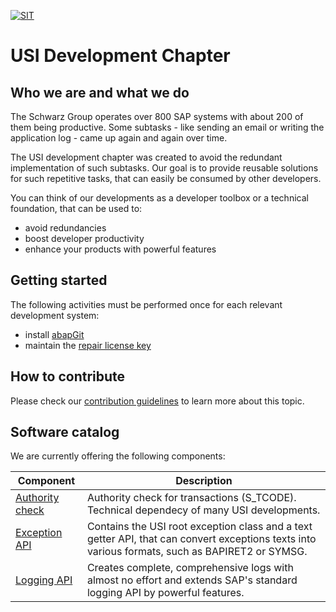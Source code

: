 <!-- Links used on this page (Declaration) -->
[ABAP_GIT]:       https://docs.abapgit.org/
[REPAIR_LICENSE]: ./docs/MAINTAIN_REPAIR_LICENSE.md
[CONTRIBUTING]:   ./docs/CONTRIBUTING.md


[![SIT](https://img.shields.io/badge/SIT-About%20us-%236e1e6e)](https://it.schwarz)

# USI Development Chapter
## Who we are and what we do

The Schwarz Group operates over 800 SAP systems with about 200 of them being productive. 
Some subtasks - like sending an email or writing the application log - came up again and again over time.

The USI development chapter was created to avoid the redundant implementation of such subtasks. 
Our goal is to provide reusable solutions for such repetitive tasks, that can easily be consumed by other developers.

You can think of our developments as a developer toolbox or a technical foundation, that can be used to:
* avoid redundancies
* boost developer productivity
* enhance your products with powerful features

## Getting started
The following activities must be performed once for each relevant development system:
* install [abapGit][ABAP_GIT]
* maintain the [repair license key][REPAIR_LICENSE]

## How to contribute
Please check our [contribution guidelines][CONTRIBUTING] to learn more about this topic.

## Software catalog

We are currently offering the following components:

Component       | Description  
--------------- | -------------
[Authority check](https://github.com/SchwarzIT/sap-usi-authority-check) | Authority check for transactions (S_TCODE). Technical dependecy of many USI developments.
[Exception API](https://github.com/SchwarzIT/sap-usi-exception) | Contains the USI root exception class and a text getter API, that can convert exceptions texts into various formats, such as BAPIRET2 or SYMSG.
[Logging API](https://github.com/SchwarzIT/sap-usi-logging-api) | Creates complete, comprehensive logs with almost no effort and extends SAP's standard logging API by powerful features.
